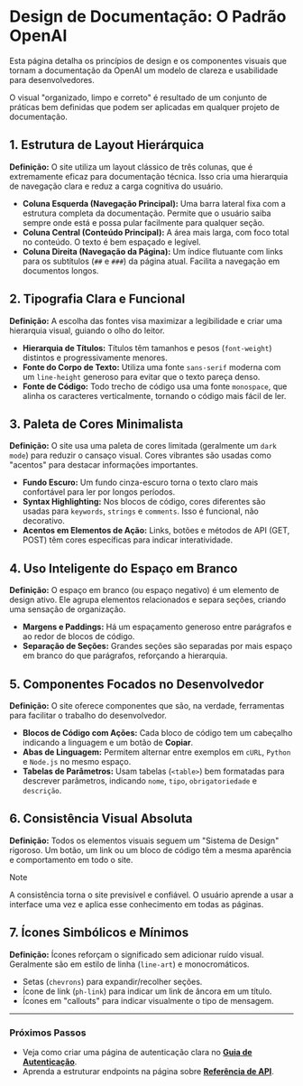 # Design de Documentação: O Padrão OpenAI

Esta página detalha os princípios de design e os componentes visuais que tornam a documentação da OpenAI um modelo de clareza e usabilidade para desenvolvedores.

O visual "organizado, limpo e correto" é resultado de um conjunto de práticas bem definidas que podem ser aplicadas em qualquer projeto de documentação.

## 1. Estrutura de Layout Hierárquica

**Definição:** O site utiliza um layout clássico de três colunas, que é extremamente eficaz para documentação técnica. Isso cria uma hierarquia de navegação clara e reduz a carga cognitiva do usuário.

-   **Coluna Esquerda (Navegação Principal):** Uma barra lateral fixa com a estrutura completa da documentação. Permite que o usuário saiba sempre onde está e possa pular facilmente para qualquer seção.
-   **Coluna Central (Conteúdo Principal):** A área mais larga, com foco total no conteúdo. O texto é bem espaçado e legível.
-   **Coluna Direita (Navegação da Página):** Um índice flutuante com links para os subtítulos (`##` e `###`) da página atual. Facilita a navegação em documentos longos.

## 2. Tipografia Clara e Funcional

**Definição:** A escolha das fontes visa maximizar a legibilidade e criar uma hierarquia visual, guiando o olho do leitor.

-   **Hierarquia de Títulos:** Títulos têm tamanhos e pesos (`font-weight`) distintos e progressivamente menores.
-   **Fonte do Corpo de Texto:** Utiliza uma fonte `sans-serif` moderna com um `line-height` generoso para evitar que o texto pareça denso.
-   **Fonte de Código:** Todo trecho de código usa uma fonte `monospace`, que alinha os caracteres verticalmente, tornando o código mais fácil de ler.

## 3. Paleta de Cores Minimalista

**Definição:** O site usa uma paleta de cores limitada (geralmente um `dark mode`) para reduzir o cansaço visual. Cores vibrantes são usadas como "acentos" para destacar informações importantes.

-   **Fundo Escuro:** Um fundo cinza-escuro torna o texto claro mais confortável para ler por longos períodos.
-   **Syntax Highlighting:** Nos blocos de código, cores diferentes são usadas para `keywords`, `strings` e `comments`. Isso é funcional, não decorativo.
-   **Acentos em Elementos de Ação:** Links, botões e métodos de API (<span class="api-method get">GET</span>, <span class="api-method post">POST</span>) têm cores específicas para indicar interatividade.

## 4. Uso Inteligente do Espaço em Branco

**Definição:** O espaço em branco (ou espaço negativo) é um elemento de design ativo. Ele agrupa elementos relacionados e separa seções, criando uma sensação de organização.

-   **Margens e Paddings:** Há um espaçamento generoso entre parágrafos e ao redor de blocos de código.
-   **Separação de Seções:** Grandes seções são separadas por mais espaço em branco do que parágrafos, reforçando a hierarquia.

## 5. Componentes Focados no Desenvolvedor

**Definição:** O site oferece componentes que são, na verdade, ferramentas para facilitar o trabalho do desenvolvedor.

-   **Blocos de Código com Ações:** Cada bloco de código tem um cabeçalho indicando a linguagem e um botão de **Copiar**.
-   **Abas de Linguagem:** Permitem alternar entre exemplos em `cURL`, `Python` e `Node.js` no mesmo espaço.
-   **Tabelas de Parâmetros:** Usam tabelas (`<table>`) bem formatadas para descrever parâmetros, indicando `nome`, `tipo`, `obrigatoriedade` e `descrição`.

## 6. Consistência Visual Absoluta

**Definição:** Todos os elementos visuais seguem um "Sistema de Design" rigoroso. Um botão, um link ou um bloco de código têm a mesma aparência e comportamento em todo o site.

> [!NOTE]
> A consistência torna o site previsível e confiável. O usuário aprende a usar a interface uma vez e aplica esse conhecimento em todas as páginas.

## 7. Ícones Simbólicos e Mínimos

**Definição:** Ícones reforçam o significado sem adicionar ruído visual. Geralmente são em estilo de linha (`line-art`) e monocromáticos.

-   Setas (`chevrons`) para expandir/recolher seções.
-   Ícone de link (`ph-link`) para indicar um link de âncora em um título.
-   Ícones em "callouts" para indicar visualmente o tipo de mensagem.

---

### Próximos Passos

-   Veja como criar uma página de autenticação clara no **[Guia de Autenticação](guia-autenticacao.md)**.
-   Aprenda a estruturar endpoints na página sobre **[Referência de API](guia-referencia-api.md)**.
